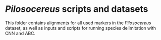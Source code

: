 # ***Pilosocereus* scripts and datasets**
This folder contains alignments for all used markers in the *Pilosocereus* dataset,
as well as inputs and scripts for running species delimitation with CNN and ABC. 
